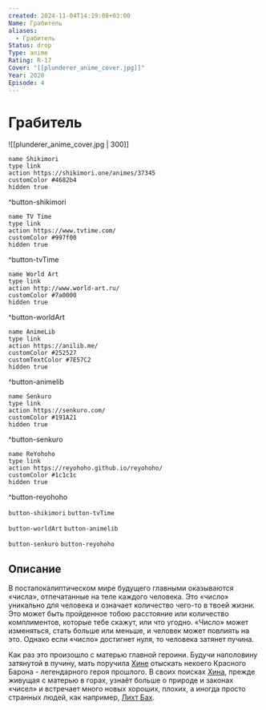 ```yaml
---
created: 2024-11-04T14:19:08+03:00
Name: Грабитель
aliases:
  - Грабитель
Status: drop
Type: anime
Rating: R-17
Cover: "[[plunderer_anime_cover.jpg]]"
Year: 2020
Episode: 4
---
```


# Грабитель

![[plunderer_anime_cover.jpg | 300]]

```button
name Shikimori
type link
action https://shikimori.one/animes/37345
customColor #4682b4
hidden true
```
^button-shikimori

```button
name TV Time
type link
action https://www.tvtime.com/
customColor #997f00
hidden true
```
^button-tvTime

```button
name World Art
type link
action http://www.world-art.ru/
customColor #7a0000
hidden true
```
^button-worldArt

```button
name AnimeLib
type link
action https://anilib.me/
customColor #252527
customTextColor #7E57C2
hidden true
```
^button-animelib

```button
name Senkuro
type link
action https://senkuro.com/
customColor #191A21
hidden true
```
^button-senkuro

```button
name ReYohoho
type link
action https://reyohoho.github.io/reyohoho/
customColor #1c1c1c
hidden true
```
^button-reyohoho

`button-shikimori` `button-tvTime`

`button-worldArt` `button-animelib`

`button-senkuro` `button-reyohoho`

## Описание

В постапокалиптическом мире будущего главными оказываются «числа», отпечатанные на теле каждого человека. Это «число» уникально для человека и означает количество чего-то в твоей жизни. Это может быть пройденное тобою расстояние или количество комплиментов, которые тебе скажут, или что угодно. «Число» может изменяться, стать больше или меньше, и человек может повлиять на это. Однако если «число» достигнет нуля, то человека затянет пучина.

Как раз это произошло с матерью главной героини. Будучи наполовину затянутой в пучину, мать поручила [Хине](https://shikimori.one/characters/127919-hina) отыскать некоего Красного Барона - легендарного героя прошлого. В своих поисках [Хина](https://shikimori.one/characters/127919-hina), прежде живущая с матерью  в горах, узнаёт больше о природе и законах «чисел» и встречает много новых хороших, плохих, а иногда просто странных людей, как например, [Лихт Бах](https://shikimori.one/characters/128212-licht-bach).
